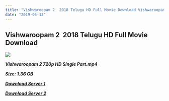 ```yaml
---
title: "Vishwaroopam 2  2018 Telugu HD Full Movie Download Vishwaroopam 2 Telugu HD Movie Download"
date: "2019-05-13"
---
```


## Vishwaroopam 2  2018 Telugu HD Full Movie Download 

![](https://images.moviebuff.com/7b6ea630-50e5-4cdc-ad73-521d9dd5b963?w=1000)

**_Vishwaroopam 2 720p HD Single Part.mp4_**

**_Size: 1.36 GB_**

**_[Download Server 1](https://openload.co/f/R_wZV9xcTyQ/)_**

**_[Download Server 2](https://openload.co/f/R_wZV9xcTyQ/)_**
